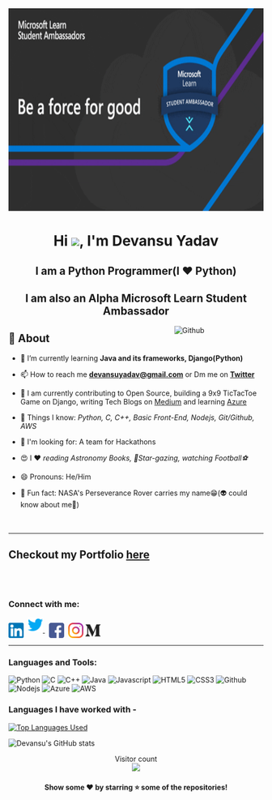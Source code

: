 <img src="img/MSFTStudentambassadors.gif" width="900" height="400"/>

<h1 align="center">Hi <img src="https://github.com/TheDudeThatCode/TheDudeThatCode/blob/master/Assets/Hi.gif" width="29px">, I'm Devansu Yadav</h1>
<h2 align="center">I am a Python Programmer(I ❤️ Python)</h2>
<h2 align="center">I am also an <b>Alpha Microsoft Learn Student Ambassador</b></h2>
<img width="35%" align="right" alt="Github" src="https://user-images.githubusercontent.com/48678280/88862734-4903af80-d201-11ea-968b-9c939d88a37c.gif"/>


## 🧐 About

- 🌱 I’m currently learning **Java and its frameworks, Django(Python)**

- 📫 How to reach me **devansuyadav@gmail.com** or Dm me on **<a href="https://twitter.com/DevanshYtweets">Twitter</a>**


- 🔭 I am currently contributing to Open Source, building a 9x9 TicTacToe Game on Django, writing Tech Blogs on <a href = "https://medium.com/@devansuyadav">Medium</a> and learning <a href="https://azure.microsoft.com/en-in/">Azure</a>  
- 👀 Things I know: <i> Python, C, C++, Basic Front-End, Nodejs, Git/Github, AWS </i> 
- 👐 I'm looking for: A team for Hackathons 
- 😍 I ❤️ <i>reading Astronomy Books, 💫Star-gazing, watching Football⚽</i>
- 😄 Pronouns: He/Him 
- 🌙 Fun fact: NASA's Perseverance Rover carries my name😁(👽 could know about me🤣)   
<br><br>

<hr \>

## Checkout my Portfolio <a href="https://devansu-yadav.github.io/">here</a>
<br></br>
<h3 align="left">Connect with me:</h3>
<p align="left">
<a href="https://www.linkedin.com/in/devansu-yadav/" target="blank"><img align="center" src="img/linkedin.png" alt="devansu-yadav" height="30" width="30" /></a>&nbsp
  <a href="https://twitter.com/DevanshYtweets">
    <img src="img/twitter.png" alt="Twitter" width="30" height="30"/>
  </a>&nbsp
<a href="https://www.facebook.com/devansu.yadav.5" target="blank"><img align="center" src="img/facebook.png" alt="devansu.yadav.5" height="30" width="30" /></a>&nbsp
<a href="https://www.instagram.com/_devansh_609/" target="blank"><img align="center" src="img/instagram.png" alt="_devansh_609" height="30" width="30" /></a>
<a href="https://medium.com/@devansuyadav" target="blank"><img align="center" src="img/medium.png" alt="devansuyadav" height="30" width="30" /></a>&nbsp

</p>


<hr \>
<h3 align="left">Languages and Tools:</h3>
<img src="https://img.shields.io/badge/Python-14354C?style=for-the-badge&logo=python&logoColor=white" alt="Python" height="30"/> <img src="https://img.shields.io/badge/C-00599C?style=for-the-badge&logo=c&logoColor=white" alt="C" height="30"/> <img src="https://img.shields.io/badge/C%2B%2B-00599C?style=for-the-badge&logo=c%2B%2B&logoColor=white" alt="C++" height="30"/> <img src="https://img.shields.io/badge/Java-ED8B00?style=for-the-badge&logo=java&logoColor=white" alt="Java" height="30"/> <img src="https://img.shields.io/badge/JavaScript-323330?style=for-the-badge&logo=javascript&logoColor=F7DF1E" alt="Javascript" height="30"/> <img src="https://img.shields.io/badge/HTML5-E34F26?style=for-the-badge&logo=html5&logoColor=white" alt="HTML5" height="30"/> <img src="https://img.shields.io/badge/CSS3-1572B6?style=for-the-badge&logo=css3&logoColor=white" alt="CSS3" height="30"/> <img src="https://img.shields.io/badge/GitHub-100000?style=for-the-badge&logo=github&logoColor=white" alt="Github" height="30"/> <img src="https://img.shields.io/badge/Node.js-43853D?style=for-the-badge&logo=node.js&logoColor=white" alt="Nodejs" height="30"/> <img src="https://img.shields.io/badge/Microsoft_Azure-0089D6?style=for-the-badge&logo=microsoft-azure&logoColor=white" alt="Azure" height="30"/> <img src="https://img.shields.io/badge/Amazon_AWS-232F3E?style=for-the-badge&logo=amazon-aws&logoColor=white" alt="AWS" height="30"/>


### Languages I have worked with -

[![Top Languages Used](https://github-readme-stats.vercel.app/api/top-langs/?username=Devansu-Yadav&layout=compact)](https://github.com/anuraghazra/github-readme-stats)

 
![Devansu's GitHub stats](https://github-readme-stats.vercel.app/api?username=Devansu-Yadav&show_icons=true&bg_color=30,e96443,904e95&title_color=fff&text_color=fff&count_private=true&include_all_commits=true)


<p align="center"> 
  Visitor count<br>
  <img src="https://profile-counter.glitch.me/Devansu-Yadav/count.svg"/>
 </p>

<h4 align="center">Show some ❤️ by starring ⭐ some of the repositories!</h4>
